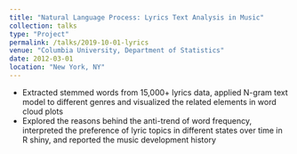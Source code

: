 ```yaml
---
title: "Natural Language Process: Lyrics Text Analysis in Music"
collection: talks
type: "Project"
permalink: /talks/2019-10-01-lyrics
venue: "Columbia University, Department of Statistics"
date: 2012-03-01
location: "New York, NY"
---
```


* Extracted stemmed words from 15,000+ lyrics data, applied N-gram text model to different genres and visualized the related elements in word cloud plots
* Explored the reasons behind the anti-trend of word frequency, interpreted the preference of lyric topics in different states over time in R shiny, and reported the music development history